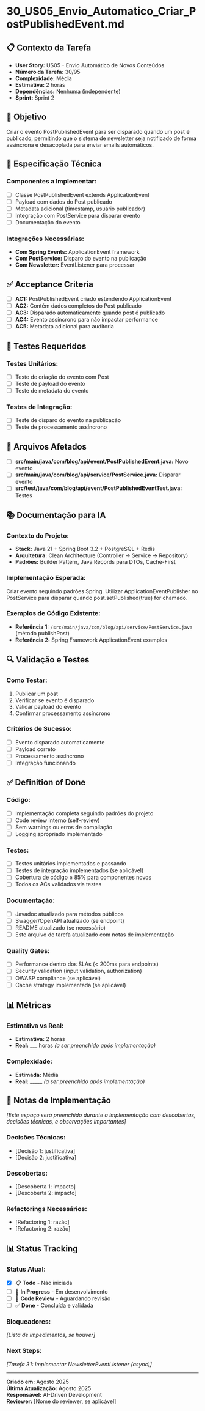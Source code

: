 # 30_US05_Envio_Automatico_Criar_PostPublishedEvent.md

## 📋 Contexto da Tarefa
- **User Story:** US05 - Envio Automático de Novos Conteúdos
- **Número da Tarefa:** 30/95
- **Complexidade:** Média
- **Estimativa:** 2 horas
- **Dependências:** Nenhuma (independente)
- **Sprint:** Sprint 2

## 🎯 Objetivo
Criar o evento PostPublishedEvent para ser disparado quando um post é publicado, permitindo que o sistema de newsletter seja notificado de forma assíncrona e desacoplada para enviar emails automáticos.

## 📝 Especificação Técnica

### **Componentes a Implementar:**
- [ ] Classe PostPublishedEvent extends ApplicationEvent
- [ ] Payload com dados do Post publicado
- [ ] Metadata adicional (timestamp, usuário publicador)
- [ ] Integração com PostService para disparar evento
- [ ] Documentação do evento

### **Integrações Necessárias:**
- **Com Spring Events:** ApplicationEvent framework
- **Com PostService:** Disparo do evento na publicação
- **Com Newsletter:** EventListener para processar

## ✅ Acceptance Criteria
- [ ] **AC1:** PostPublishedEvent criado estendendo ApplicationEvent
- [ ] **AC2:** Contém dados completos do Post publicado
- [ ] **AC3:** Disparado automaticamente quando post é publicado
- [ ] **AC4:** Evento assíncrono para não impactar performance
- [ ] **AC5:** Metadata adicional para auditoria

## 🧪 Testes Requeridos

### **Testes Unitários:**
- [ ] Teste de criação do evento com Post
- [ ] Teste de payload do evento
- [ ] Teste de metadata do evento

### **Testes de Integração:**
- [ ] Teste de disparo do evento na publicação
- [ ] Teste de processamento assíncrono

## 🔗 Arquivos Afetados
- [ ] **src/main/java/com/blog/api/event/PostPublishedEvent.java:** Novo evento
- [ ] **src/main/java/com/blog/api/service/PostService.java:** Disparar evento
- [ ] **src/test/java/com/blog/api/event/PostPublishedEventTest.java:** Testes

## 📚 Documentação para IA

### **Contexto do Projeto:**
- **Stack:** Java 21 + Spring Boot 3.2 + PostgreSQL + Redis
- **Arquitetura:** Clean Architecture (Controller → Service → Repository)
- **Padrões:** Builder Pattern, Java Records para DTOs, Cache-First

### **Implementação Esperada:**
Criar evento seguindo padrões Spring. Utilizar ApplicationEventPublisher no PostService para disparar quando post.setPublished(true) for chamado.

### **Exemplos de Código Existente:**
- **Referência 1:** `/src/main/java/com/blog/api/service/PostService.java` (método publishPost)
- **Referência 2:** Spring Framework ApplicationEvent examples

## 🔍 Validação e Testes

### **Como Testar:**
1. Publicar um post
2. Verificar se evento é disparado
3. Validar payload do evento
4. Confirmar processamento assíncrono

### **Critérios de Sucesso:**
- [ ] Evento disparado automaticamente
- [ ] Payload correto
- [ ] Processamento assíncrono
- [ ] Integração funcionando

## ✅ Definition of Done

### **Código:**
- [ ] Implementação completa seguindo padrões do projeto
- [ ] Code review interno (self-review)
- [ ] Sem warnings ou erros de compilação
- [ ] Logging apropriado implementado

### **Testes:**
- [ ] Testes unitários implementados e passando
- [ ] Testes de integração implementados (se aplicável)
- [ ] Cobertura de código ≥ 85% para componentes novos
- [ ] Todos os ACs validados via testes

### **Documentação:**
- [ ] Javadoc atualizado para métodos públicos
- [ ] Swagger/OpenAPI atualizado (se endpoint)
- [ ] README atualizado (se necessário)
- [ ] Este arquivo de tarefa atualizado com notas de implementação

### **Quality Gates:**
- [ ] Performance dentro dos SLAs (< 200ms para endpoints)
- [ ] Security validation (input validation, authorization)
- [ ] OWASP compliance (se aplicável)
- [ ] Cache strategy implementada (se aplicável)

## 📊 Métricas

### **Estimativa vs Real:**
- **Estimativa:** 2 horas
- **Real:** ___ horas *(a ser preenchido após implementação)*

### **Complexidade:**
- **Estimada:** Média
- **Real:** _____ *(a ser preenchido após implementação)*

## 📝 Notas de Implementação
*[Este espaço será preenchido durante a implementação com descobertas, decisões técnicas, e observações importantes]*

### **Decisões Técnicas:**
- [Decisão 1: justificativa]
- [Decisão 2: justificativa]

### **Descobertas:**
- [Descoberta 1: impacto]
- [Descoberta 2: impacto]

### **Refactorings Necessários:**
- [Refactoring 1: razão]
- [Refactoring 2: razão]

## 📊 Status Tracking

### **Status Atual:**
- [x] 📋 **Todo** - Não iniciada
- [ ] 🔄 **In Progress** - Em desenvolvimento  
- [ ] 👀 **Code Review** - Aguardando revisão
- [ ] ✅ **Done** - Concluída e validada

### **Bloqueadores:**
*[Lista de impedimentos, se houver]*

### **Next Steps:**
*[Tarefa 31: Implementar NewsletterEventListener (async)]*

---

**Criado em:** Agosto 2025  
**Última Atualização:** Agosto 2025  
**Responsável:** AI-Driven Development  
**Reviewer:** [Nome do reviewer, se aplicável]